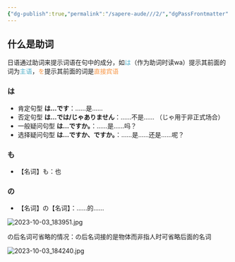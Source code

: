 ```yaml
---
{"dg-publish":true,"permalink":"/sapere-aude///2/","dgPassFrontmatter":true}
---
```



## 什么是助词

日语通过助词来提示词语在句中的成分，如<font color="#4bacc6">は</font>（作为助词时读wa）提示其前面的词为<font color="#4bacc6">主语</font>，<font color="#f79646">を</font>提示其前面的词是<font color="#f79646">直接宾语</font>

### は
- 肯定句型 **は…です**：……是……
- 否定句型 **は…では/じゃありません**：……不是…… （じゃ用于非正式场合）
- 一般疑问句型 **は…ですか。**：……是……吗？
- 选择疑问句型 **は…ですか、ですか。**：……是……还是……呢？

### も
- 【名词】も：也

### の
- 【名词】の【名词】：……的……

![2023-10-03_183951.jpg](/img/user/TARDIS/Assets/2023/2023-10-03_183951.jpg)

の后名词可省略的情况：の后名词接的是物体而非指人时可省略后面的名词

![2023-10-03_184240.jpg](/img/user/TARDIS/Assets/2023/2023-10-03_184240.jpg)